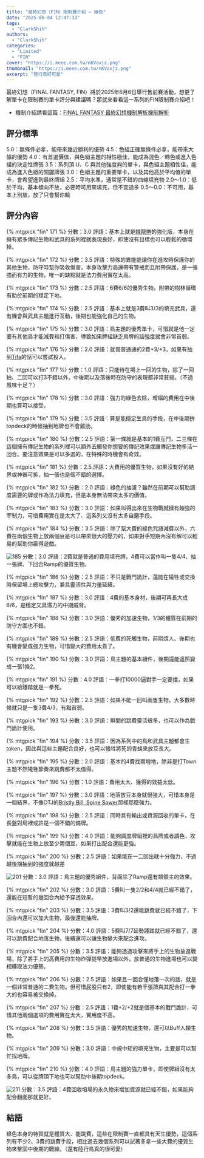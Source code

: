 ```yaml
---
title: "最終幻想（FIN）限制賽介紹 — 綠色"
date: "2025-06-04 12:47:33"
tags:
  - "ClarkShih"
authors:
  - "ClarkShih"
categories:
  - "Limited"
  - "FIN"
cover: "https://i.meee.com.tw/nKVaxjz.png"
thumbnail: "https://i.meee.com.tw/nKVaxjz.png"
excerpt: "陸行鳥好可愛"
---
```


最終幻想（FINAL FANTASY, FIN）將於2025年6月6日舉行售前賽活動，想更了解單卡在限制賽的單卡評分與建議嗎？那就來看看這一系列的FIN限制賽介紹吧！

- 機制介紹請看這篇：[FINAL FANTASY 最終幻想機制解析機制解析](https://guildmagesforum.tw/FIN-mechanism/)

## 評分標準

<!---評分標準若有異動，會直接更新此template，如有需要調整請作者向團隊提出template更新的需求，完成討論後會再進版--->

5.0：無條件必拿，能帶來幾近勝利的優勢
4.5：色組正確無條件必拿，能帶來大幅的優勢
4.0：有首選價值，與色組主題的相性極佳，能成為混色／轉色或進入色組的決定性牌張
3.5：系列頂 U、C 與其他強度夠的單卡，與色組主題相性佳，能成為進入色組的關鍵牌張
3.0：色組主題的重要單卡，以及其他高於平均值的單卡，會希望進到最終牌組
2.5：平均水準，通常是不錯的曲線填充物
2.0～1.0：低於平均，基本傾向不放，必要時可用來填充，但不宜過多
0.5～0.0：不可用，基本上別放，放了只會幫你輸

## 評分內容

<!---171--->
{% mtgpick "fin" 171 %}
分數：3.0
評語：基本上就是[棘龍捲](https://scryfall.com/card/otp/33/thornado)的強化版，本身在擁有眾多傳記生物和武具的系列裡就表現良好，即使沒有目標也可以輕鬆的循環掉。

<!---172--->
{% mtgpick "fin" 172 %}
分數：3.5
評語：特殊的異能能讓你在進攻時保護你的其他生物，防守時幫你吸收傷害，本身攻擊力高還帶有警戒而且附帶保護，是一張強而有力的生物，唯一的缺點就是法力費用實在太高。

<!---173--->
{% mtgpick "fin" 173 %}
分數：2.5
評語：6費6/6的優秀生物，附帶的樹林循環有助於前期的穩定下地。

<!---174--->
{% mtgpick "fin" 174 %}
分數：2.5
評語：基本上就是3費叫3/3的填充武具，還有機會與武具主題進行互動，後期也能強化自己的生物。

<!---175--->
{% mtgpick "fin" 175 %}
分數：3.0
評語：鳥主題的優秀單卡，可惜就是他一定要有其他鳥才能減費和打傷害，導致如果牌組缺乏鳥牌的話強度就會非常貧弱。

<!---176--->
{% mtgpick "fin" 176 %}
分數：2.0
評語：就普普通通的2費+3/+3，如果有抽到[Tifa](https://scryfall.com/card/fin/206/tifa-lockhart)的話可以嘗試投入。

<!---177--->
{% mtgpick "fin" 177 %}
分數：1.0
評語：只能待在場上一回的生物，除了一回拍、二回可以打3不錯以外，中後期以及落後時在防守的表現都非常貧弱。（不過風味十足？）

<!---178--->
{% mtgpick "fin" 178 %}
分數：3.0
評語：強力的綠色去除，增幅的費用在中後期也算可以接受。

<!---179--->
{% mtgpick "fin" 179 %}
分數：3.5
評語：算是能穩定生鳥的手段，在中後期拚topdeck的時候抽到地牌也不會雞肋。

<!---180--->
{% mtgpick "fin" 180 %}
分數：2.5
評語：第一條就是基本的1費互鬥，二三條在這個擁有傳記生物的系列裡可以額外去觸發你想要的傳記效果或讓傳記生物多活一回合。要注意效果是可以多選的，在特殊的時機會有奇效。

<!---181--->
{% mtgpick "fin" 181 %}
分數：2.5
評語：大費用的優質生物，如果沒有好的結界或神器可拆，抽一張也是個不錯的選擇。

<!---182--->
{% mtgpick "fin" 182 %}
分數：2.0
評語：綠色的抽濾？雖然在前期可以幫助調度需要的牌或作為法力填充，但是本身無法帶來太多的價值。

<!---183--->
{% mtgpick "fin" 183 %}
分數：3.0
評語：如果叫得出來在生物戰就擁有超強的宰制力，可惜費用實在是太大了、這系列又沒有太多自磨手段。

<!---184--->
{% mtgpick "fin" 184 %}
分數：3.5
評語：除了幫大費的綠色咒語減費以外，六費在兩個生物上放兩個豆是可以帶來很大的壓力的，如果對手短期內沒有解可以輕易的幫助你贏得遊戲。

<!---185--->
![185](https://i.meee.com.tw/WEuY2BV.png)
分數：3.0
評語：2費就是普通的費用填充牌，4費可以當作叫一隻4/4、抽一張牌、下回合Ramp的優質生物。

<!---186--->
{% mtgpick "fin" 186 %}
分數：2.5
評語：不只是戰鬥詭計，還能在犧牲或交換時保留場上總攻擊力，兼具靈活性與力量延續。

<!---187--->
{% mtgpick "fin" 187 %}
分數：3.0
評語：4費的基本身材，後期可再長大成6/6，是穩定又具潛力的中期威脅。

<!---188--->
{% mtgpick "fin" 188 %}
分數：3.0
評語：優秀的加速生物，1/3的體質在前期的防守方面也不錯。

<!---189--->
{% mtgpick "fin" 189 %}
分數：2.5
評語：低費的死觸生物，前期煩人、後期也有機會變成強力生物，可惜變大的費用太貴了。

<!---190--->
{% mtgpick "fin" 190 %}
分數：3.0
評語：鳥主題的基本組件，後期還能返照變成一張1換2。

<!---191--->
{% mtgpick "fin" 191 %}
分數：4.0
評語：一拳打10000逼對手一定要擋，如果可以給踐踏就是一拳死。

<!---192--->
{% mtgpick "fin" 192 %}
分數：2.5
評語：如果不能一回叫兩隻生物，大多數時候就只是一隻3費4/3，有點貧弱。

<!---193--->
{% mtgpick "fin" 193 %}
分數：3.0
評語：瞬間的跳費靈活很多，也可以作為戰鬥詭計使用。

<!---194--->
{% mtgpick "fin" 194 %}
分數：3.5
評語：因為系列中的鳥和武具主題都會生token，因此與這些主題配合良好，也可以犧牲將死的青蛙來放豆長大。

<!---195--->
{% mtgpick "fin" 195 %}
分數：2.0
評語：基本的4費找兩塊地，除非是打Town主題不然犧牲節奏來跳費都不太值得。

<!---196--->
{% mtgpick "fin" 196 %}
分數：1.0
評語：費用太大、獲得的效益太低。

<!---197--->
{% mtgpick "fin" 197 %}
分數：3.0
評語：地落放豆本身就很強大，可惜本身是一個結界，不像OTJ的[Bristly Bill, Spine Sower](https://scryfall.com/card/otj/157/bristly-bill-spine-sower)那樣那麼強力。

<!---198--->
{% mtgpick "fin" 198 %}
分數：2.5
評語：同時具有輸出或資源回收的單卡，在長盤對局裡或許是一個不錯的備牌。

<!---199--->
{% mtgpick "fin" 199 %}
分數：4.0
評語：能夠調度牌組裡的鳥牌或者調色，攻擊就能在生物上放至少兩個豆，如果打出配合還能更強。

<!---200--->
{% mtgpick "fin" 200 %}
分數：2.5
評語：如果能在一二回出就十分強力，不過越後期抽到的強度就越差

<!---201--->
![201](https://i.meee.com.tw/yegT7Ba.png)
分數：3.0
評語：鳥主題的優秀組件，背面除了Ramp還有類領主的效果。

<!---202--->
{% mtgpick "fin" 202 %}
分數：3.0
評語：5費叫一隻2/2和4/4就已經不錯了，還能在短暫的幾回合內給予穿透效果。

<!---203--->
{% mtgpick "fin" 203 %}
分數：3.5
評語：3費叫3/2還能跳費就已經不錯了，下回合內還可以加大生物，最後還能抽牌。

<!---204--->
{% mtgpick "fin" 204 %}
分數：4.0
評語：5費叫7/7延勢踐踏就已經不錯了，還可以跳費配合地落生物，後續還可以讓生物變大來配合進攻。

<!---205--->
{% mtgpick "fin" 205 %}
分數：3.5
評語：能夠透過攻擊來將手上的生物放進戰場，除了將手上的高費用的生物炸彈提早放進場以外，放普通的生物進場也可以變相賺取法力優勢。

<!---206--->
{% mtgpick "fin" 206 %}
分數：2.5
評語：如果且一回合僅地落一次的話，就是一個非常普通的二費生物。但可惜屁股只有2，即使能有若干張牌與其配合打一拳大的也容易被交換掉。

<!---207--->
{% mtgpick "fin" 207 %}
分數：2.5
評語：1費+2/+2就是個基本的戰鬥詭計，可惜其他兩個選項的費用實在太大，實用度不高。

<!---208--->
{% mtgpick "fin" 208 %}
分數：3.5
評語：優秀的加速生物，還可以Buff人類生物。

<!---209--->
{% mtgpick "fin" 209 %}
分數：3.0
評語：中規中矩的填充生物，主要是可以幫忙找地牌。

<!---210--->
{% mtgpick "fin" 210 %}
分數：4.0
評語：鳥主題的強力單卡，即使牌組沒有太多鳥，可以從牌頂下地也可以幫助中後期topdeck。

<!---211--->
![211](https://i.meee.com.tw/TyUcCMA.png)
分數：3.5
評語：4費回收墳場的永久物來增加資源就已經不錯，如果能夠配合翻面那就更好。

## 結語
綠色本身的特質就是體質大、能跳費，這些在限制賽一直都具有天生優勢，這個系列有不少2、3費的跳費手段，相比過去幾個系列可以試著多拿一些大費的優質生物來鞏固中後期的戰線。（還有陸行鳥真的很可愛）
